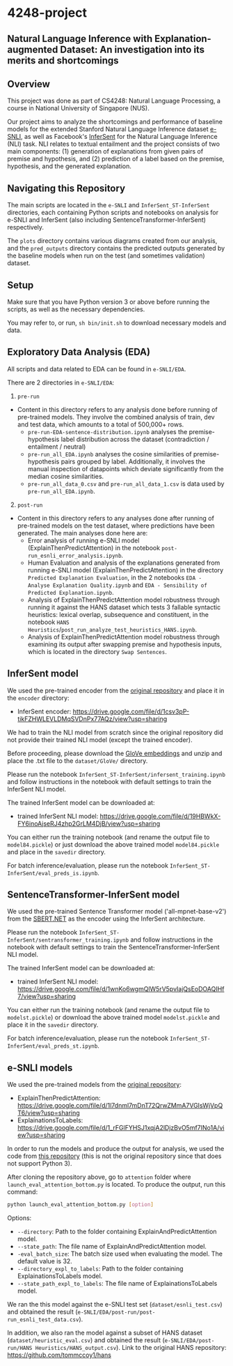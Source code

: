 # 4248-project

## Natural Language Inference with Explanation-augmented Dataset: An investigation into its merits and shortcomings

## Overview 

This project was done as part of CS4248: Natural Language Processing, a course in National University of Singapore (NUS).

Our project aims to analyze the shortcomings and performance of baseline models for the extended Stanford Natural Language Inference dataset [e-SNLI](https://github.com/OanaMariaCamburu/e-SNLI), as well as Facebook's [InferSent](https://github.com/facebookresearch/InferSent) for the Natural Language Inference (NLI) task. NLI relates to textual entailment and the project consists of two main components: (1) generation of explanations from given pairs of premise and hypothesis, and (2) prediction of a label based on the premise, hypothesis, and the generated explanation.

## Navigating this Repository

The main scripts are located in the `e-SNLI` and `InferSent_ST-InferSent` directories, each containing Python scripts and notebooks on analysis for e-SNLI and InferSent (also including SentenceTransformer-InferSent) respectively.

The `plots` directory contains various diagrams created from our analysis, and the `pred_outputs` directory contains the predicted outputs generated by the baseline models when run on the test (and sometimes validation) dataset.

## Setup

Make sure that you have Python version 3 or above before running the scripts, as well as the necessary dependencies.

You may refer to, or run, `sh bin/init.sh` to download necessary models and data.

## Exploratory Data Analysis (EDA)

All scripts and data related to EDA can be found in `e-SNLI/EDA`.

There are 2 directories in `e-SNLI/EDA`:
1. `pre-run`
- Content in this directory refers to any analysis done before running of pre-trained models. They involve the combined analysis of train, dev and test data, which amounts to a total of 500,000+ rows.
  - `pre-run-EDA-sentence-distribution.ipynb` analyses the premise-hypothesis label distribution across the dataset (contradiction / entailment / neutral)
  - `pre-run_all_EDA.ipynb` analyses the cosine similarities of premise-hypothesis pairs grouped by label. Additionally, it involves the manual inspection of datapoints which deviate significantly from the median cosine similarities.
  - `pre-run_all_data_0.csv` and `pre-run_all_data_1.csv` is data used by `pre-run_all_EDA.ipynb`.

2. `post-run`
- Content in this directory refers to any analyses done after running of pre-trained models on the test dataset, where predictions have been generated. The main analyses done here are:
  - Error analysis of running e-SNLI model (ExplainThenPredictAttention) in the notebook `post-run_esnli_error_analysis.ipynb`.
  - Human Evaluation and analysis of the explanations generated from running e-SNLI model (ExplainThenPredictAttention) in the directory `Predicted Explanation Evaluation`, in the 2 notebooks `EDA - Analyse Explanation Quality.ipynb` and `EDA - Sensibility of Predicted Explanation.ipynb`.
  - Analysis of ExplainThenPredictAttention model robustness through running it against the HANS dataset which tests 3 fallable syntactic heuristics: lexical overlap, subsequence and constituent, in the notebook `HANS Heuristics`/`post_run_analyze_test_heuristics_HANS.ipynb`.
  - Analysis of ExplainThenPredictAttention model robustness through examining its output after swapping premise and hypothesis inputs, which is located in the directory `Swap Sentences`.
  
## InferSent model
We used the pre-trained encoder from the [original repository](https://github.com/facebookresearch/InferSent) and place it in the `encoder` directory:
- InferSent encoder: https://drive.google.com/file/d/1csv3pP-tikFZHWLEVLDMqSVDnPx77AQz/view?usp=sharing

We had to train the NLI model from scratch since the original repository did not provide their trained NLI model (except the trained encoder).

Before proceeding, please download the [GloVe embeddings](http://nlp.stanford.edu/data/glove.840B.300d.zip) and unzip and place the .txt file to the `dataset/GloVe/` directory.

Please run the notebook `InferSent_ST-InferSent/infersent_training.ipynb` and follow instructions in the notebook with default settings to train the InferSent NLI model.

The trained InferSent model can be downloaded at:
- trained InferSent NLI model: https://drive.google.com/file/d/19HBWkX-FY6inoAjseRJ4zhp2GrLM4DjB/view?usp=sharing  

You can either run the training notebook (and rename the output file to `model84.pickle`) or just download the above trained model `model84.pickle` and place in the `savedir` directory.

For batch inference/evaluation, please run the notebook `InferSent_ST-InferSent/eval_preds_is.ipynb`.

## SentenceTransformer-InferSent model
We used the pre-trained Sentence Transformer model ('all-mpnet-base-v2') from the [SBERT.NET](https://sbert.net/) as the encoder using the InferSent architecture.

Please run the notebook `InferSent_ST-InferSent/sentransformer_training.ipynb` and follow instructions in the notebook with default settings to train the SentenceTransformer-InferSent NLI model.

The trained InferSent model can be downloaded at:
- trained InferSent NLI model: https://drive.google.com/file/d/1wnKo6wgmQlW5rV5pvIajQsEoDOAQIHf7/view?usp=sharing

You can either run the training notebook (and rename the output file to `modelst.pickle`) or download the above trained model `modelst.pickle` and place it in the `savedir` directory.

For batch inference/evaluation, please run the notebook `InferSent_ST-InferSent/eval_preds_st.ipynb`.

## e-SNLI models
We used the pre-trained models from the [original repository](https://github.com/OanaMariaCamburu/e-SNLI):
- ExplainThenPredictAttention: https://drive.google.com/file/d/1l7dnml7mDnT72QrwZMmA7VGIsWjVpQT6/view?usp=sharing
- ExplainationsToLabels: https://drive.google.com/file/d/1_rFGlFYHSJ1xqjA2lDjzBvO5mf7INo1A/view?usp=sharing

In order to run the models and produce the output for analysis, we used the code from [this repository](https://github.com/vibhavagarwal5/e-SNLI) (this is not the original repository since that does not support Python 3).

After cloning the repository above, go to `attention` folder where `launch_eval_attention_bottom.py` is located. To produce the output, run this command:
```sh
python launch_eval_attention_bottom.py [option]
```
Options:
- `--directory`: Path to the folder containing ExplainAndPredictAttention model. 
- `--state_path`: The file name of ExplainAndPredictAttention model.
- `-eval_batch_size`: The batch size used when evaluating the model. The default value is 32.
- `--directory_expl_to_labels`: Path to the folder containing ExplainationsToLabels model. 
- `--state_path_expl_to_labels`: The file name of ExplainationsToLabels model. 

We ran the this model against the e-SNLI test set (`dataset/esnli_test.csv`) and obtained the result (`e-SNLI/EDA/post-run/post-run_esnli_test_data.csv`).

In addition, we also ran the model against a subset of HANS dataset (`dataset/heuristic_eval.csv`) and obtained the result (`e-SNLI/EDA/post-run/HANS Heuristics/HANS_output.csv`). Link to the original HANS repository: https://github.com/tommccoy1/hans
